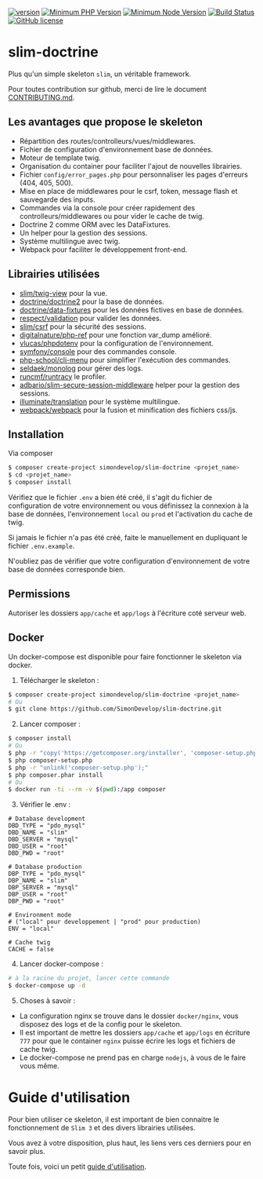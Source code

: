 [![version](https://img.shields.io/badge/Version-1.0.5-brightgreen.svg)](https://github.com/SimonDevelop/slim-doctrine/releases/tag/1.0.5)
[![Minimum PHP Version](https://img.shields.io/badge/php-%3E%3D%207.1-8892BF.svg)](https://php.net/)
[![Minimum Node Version](https://img.shields.io/badge/node-%3E%3D%206.11.5-brightgreen.svg)](https://nodejs.org/en/)
[![Build Status](https://travis-ci.org/SimonDevelop/slim-doctrine.svg?branch=master)](https://travis-ci.org/SimonDevelop/slim-doctrine)
[![GitHub license](https://img.shields.io/badge/License-MIT-blue.svg)](https://github.com/SimonDevelop/slim-doctrine/blob/master/LICENSE)
# slim-doctrine

Plus qu'un simple skeleton `slim`, un véritable framework.

Pour toutes contribution sur github, merci de lire le document [CONTRIBUTING.md](https://github.com/SimonDevelop/slim-doctrine/blob/master/.github/CONTRIBUTING.md).


## Les avantages que propose le skeleton

- Répartition des routes/controlleurs/vues/middlewares.
- Fichier de configuration d'environnement base de données.
- Moteur de template twig.
- Organisation du container pour faciliter l'ajout de nouvelles librairies.
- Fichier `config/error_pages.php` pour personnaliser les pages d'erreurs (404, 405, 500).
- Mise en place de middlewares pour le csrf, token, message flash et sauvegarde des inputs.
- Commandes via la console pour créer rapidement des controlleurs/middlewares ou pour vider le cache de twig.
- Doctrine 2 comme ORM avec les DataFixtures.
- Un helper pour la gestion des sessions.
- Système multilingue avec twig.
- Webpack pour faciliter le développement front-end.


## Librairies utilisées

- [slim/twig-view](https://github.com/slimphp/Twig-View) pour la vue.
- [doctrine/doctrine2](https://github.com/doctrine/doctrine2) pour la base de données.
- [doctrine/data-fixtures](https://github.com/doctrine/data-fixtures) pour les données fictives en base de données.
- [respect/validation](https://github.com/Respect/Validation) pour valider les données.
- [slim/csrf](https://github.com/slimphp/Slim-Csrf) pour la sécurité des sessions.
- [digitalnature/php-ref](https://github.com/digitalnature/php-ref) pour une fonction var_dump amélioré.
- [vlucas/phpdotenv](https://github.com/vlucas/phpdotenv) pour la configuration de l'environnement.
- [symfony/console](https://github.com/symfony/console) pour des commandes console.
- [php-school/cli-menu](https://github.com/php-school/cli-menu) pour simplifier l'exécution des commandes.
- [seldaek/monolog](https://github.com/Seldaek/monolog) pour gérer des logs.
- [runcmf/runtracy](https://github.com/runcmf/runtracy) le profiler.
- [adbario/slim-secure-session-middleware](https://github.com/adbario/slim-secure-session-middleware) helper pour la gestion des sessions.
- [illuminate/translation](https://github.com/illuminate/translation) pour le système multilingue.
- [webpack/webpack](https://github.com/webpack/webpack) pour la fusion et minification des fichiers css/js.


## Installation

Via composer

```bash
$ composer create-project simondevelop/slim-doctrine <projet_name>
$ cd <projet_name>
$ composer install
```
Vérifiez que le fichier `.env` a bien été créé, il s'agit du fichier de configuration de votre environnement ou vous définissez la connexion à la base de données, l'environnement `local` ou `prod` et l'activation du cache de twig.

Si jamais le fichier n'a pas été créé, faite le manuellement en dupliquant le fichier `.env.example`.

N'oubliez pas de vérifier que votre configuration d'environnement de votre base de données corresponde bien.

## Permissions

Autoriser les dossiers `app/cache` et `app/logs` à l'écriture coté serveur web.

## Docker

Un docker-compose est disponible pour faire fonctionner le skeleton via docker.<br>

1. Télécharger le skeleton :
```bash
$ composer create-project simondevelop/slim-doctrine <projet_name>
# Ou
$ git clone https://github.com/SimonDevelop/slim-doctrine.git
```

2. Lancer composer :
```bash
$ composer install
# Ou
$ php -r "copy('https://getcomposer.org/installer', 'composer-setup.php');"
$ php composer-setup.php
$ php -r "unlink('composer-setup.php');"
$ php composer.phar install
# Ou
$ docker run -ti --rm -v $(pwd):/app composer
```

3. Vérifier le .env :
```
# Database development
DBD_TYPE = "pdo_mysql"
DBD_NAME = "slim"
DBD_SERVER = "mysql"
DBD_USER = "root"
DBD_PWD = "root"

# Database production
DBP_TYPE = "pdo_mysql"
DBP_NAME = "slim"
DBP_SERVER = "mysql"
DBP_USER = "root"
DBP_PWD = "root"

# Environment mode
# ("local" pour developpement | "prod" pour production)
ENV = "local"

# Cache twig
CACHE = false
```

4. Lancer docker-compose :
```bash
# à la racine du projet, lancer cette commande
$ docker-compose up -d
```

5. Choses à savoir :<br>
  - La configuration nginx se trouve dans le dossier `docker/nginx`, vous disposez des logs et de la config pour le skeleton.
  - Il est important de mettre les dossiers `app/cache` et `app/logs` en écriture `777` pour que le container `nginx` puisse écrire les logs et fichiers de cache twig.
  - Le docker-compose ne prend pas en charge `nodejs`, à vous de le faire vous même.

# Guide d'utilisation

Pour bien utiliser ce skeleton, il est important de bien connaitre le fonctionnement de `Slim 3` et des divers librairies utilisées.

Vous avez à votre disposition, plus haut, les liens vers ces derniers pour en savoir plus.

Toute fois, voici un petit [guide d'utilisation](https://github.com/SimonDevelop/slim-doctrine/blob/master/docs/introduction.md).
